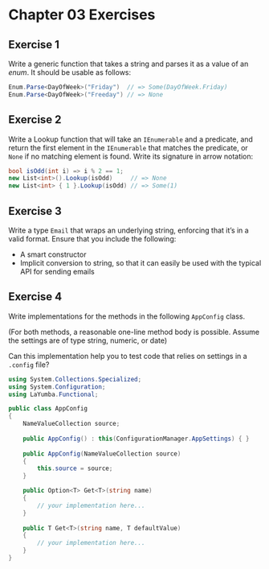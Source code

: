 # Chapter 03 Exercises

## Exercise 1

Write a generic function that takes a string and parses it as a value of an _enum_. It should be usable as follows:

```cs
Enum.Parse<DayOfWeek>("Friday")  // => Some(DayOfWeek.Friday)
Enum.Parse<DayOfWeek>("Freeday") // => None 
```

## Exercise 2

Write a Lookup function that will take an `IEnumerable` and a predicate, and return the first element in the `IEnumerable` that matches the predicate, or `None` if no matching element is found. Write its signature in arrow notation:

```cs
bool isOdd(int i) => i % 2 == 1;
new List<int>().Lookup(isOdd)     // => None
new List<int> { 1 }.Lookup(isOdd) // => Some(1)
```

## Exercise 3

Write a type `Email` that wraps an underlying string, enforcing that it’s in a valid format. Ensure that you include the following:

- A smart constructor
- Implicit conversion to string, so that it can easily be used with the typical API for sending emails

## Exercise 4

Write implementations for the methods in the following `AppConfig` class.

(For both methods, a reasonable one-line method body is possible. Assume the settings are of type string, numeric, or date)

Can this implementation help you to test code that relies on settings in a `.config` file?

```cs
using System.Collections.Specialized;
using System.Configuration;
using LaYumba.Functional;

public class AppConfig
{
    NameValueCollection source;
    
    public AppConfig() : this(ConfigurationManager.AppSettings) { }
    
    public AppConfig(NameValueCollection source)
    {
        this.source = source;
    }

    public Option<T> Get<T>(string name)
    {
        // your implementation here...
    }
    
    public T Get<T>(string name, T defaultValue)
    {
        // your implementation here...
    }
}
```

<!-- cspell:ignore Freeday -->
